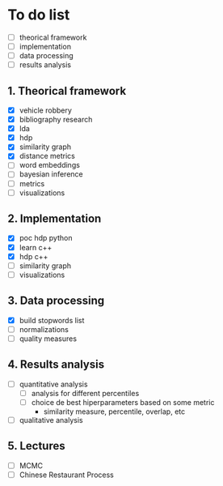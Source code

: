 # To do list
- [ ] theorical framework
- [ ] implementation
- [ ] data processing
- [ ] results analysis

## 1. Theorical framework
- [x] vehicle robbery
- [x] bibliography research
- [x] lda
- [x] hdp
- [x] similarity graph
- [x] distance metrics
- [ ] word embeddings
- [ ] bayesian inference
- [ ] metrics
- [ ] visualizations
## 2. Implementation
- [x] poc hdp python
- [x] learn c++
- [x] hdp c++
- [ ] similarity graph
- [ ] visualizations
## 3. Data processing
- [x] build stopwords list
- [ ] normalizations
- [ ] quality measures
## 4. Results analysis
- [ ] quantitative analysis
  - [ ] analysis for different percentiles
  - [ ] choice de best hiperparameters based on some metric
    - similarity measure, percentile, overlap, etc
- [ ] qualitative analysis
## 5. Lectures
- [ ] MCMC
- [ ] Chinese Restaurant Process
